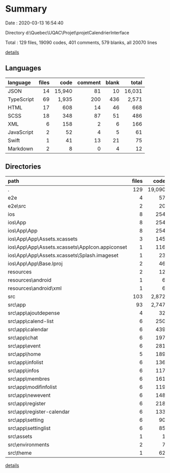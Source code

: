 # Summary

Date : 2020-03-13 16:54:40

Directory d:\Quebec\UQAC\Projet\projetCalendrierInterface

Total : 129 files,  19090 codes, 401 comments, 579 blanks, all 20070 lines

[details](details.md)

## Languages
| language | files | code | comment | blank | total |
| :--- | ---: | ---: | ---: | ---: | ---: |
| JSON | 14 | 15,940 | 81 | 10 | 16,031 |
| TypeScript | 69 | 1,935 | 200 | 436 | 2,571 |
| HTML | 17 | 608 | 14 | 46 | 668 |
| SCSS | 18 | 348 | 87 | 51 | 486 |
| XML | 6 | 158 | 2 | 6 | 166 |
| JavaScript | 2 | 52 | 4 | 5 | 61 |
| Swift | 1 | 41 | 13 | 21 | 75 |
| Markdown | 2 | 8 | 0 | 4 | 12 |

## Directories
| path | files | code | comment | blank | total |
| :--- | ---: | ---: | ---: | ---: | ---: |
| . | 129 | 19,090 | 401 | 579 | 20,070 |
| e2e | 4 | 57 | 2 | 11 | 70 |
| e2e\src | 2 | 20 | 0 | 7 | 27 |
| ios | 8 | 254 | 15 | 25 | 294 |
| ios\App | 8 | 254 | 15 | 25 | 294 |
| ios\App\App | 8 | 254 | 15 | 25 | 294 |
| ios\App\App\Assets.xcassets | 3 | 145 | 0 | 0 | 145 |
| ios\App\App\Assets.xcassets\AppIcon.appiconset | 1 | 116 | 0 | 0 | 116 |
| ios\App\App\Assets.xcassets\Splash.imageset | 1 | 23 | 0 | 0 | 23 |
| ios\App\App\Base.lproj | 2 | 46 | 2 | 2 | 50 |
| resources | 2 | 12 | 0 | 4 | 16 |
| resources\android | 1 | 6 | 0 | 1 | 7 |
| resources\android\xml | 1 | 6 | 0 | 1 | 7 |
| src | 103 | 2,872 | 301 | 527 | 3,700 |
| src\app | 93 | 2,747 | 200 | 480 | 3,427 |
| src\app\ajoutdepense | 4 | 32 | 0 | 13 | 45 |
| src\app\calend-list | 6 | 250 | 14 | 39 | 303 |
| src\app\calendar | 6 | 439 | 140 | 56 | 635 |
| src\app\chat | 6 | 197 | 1 | 51 | 249 |
| src\app\event | 6 | 281 | 7 | 35 | 323 |
| src\app\home | 5 | 189 | 30 | 30 | 249 |
| src\app\infolist | 6 | 136 | 0 | 19 | 155 |
| src\app\infos | 6 | 117 | 0 | 21 | 138 |
| src\app\membres | 6 | 161 | 0 | 31 | 192 |
| src\app\modifinfolist | 6 | 119 | 0 | 24 | 143 |
| src\app\newevent | 6 | 148 | 0 | 23 | 171 |
| src\app\register | 6 | 218 | 7 | 38 | 263 |
| src\app\register-calendar | 6 | 133 | 0 | 26 | 159 |
| src\app\setting | 6 | 90 | 0 | 25 | 115 |
| src\app\settinglist | 6 | 85 | 0 | 25 | 110 |
| src\assets | 1 | 1 | 0 | 1 | 2 |
| src\environments | 2 | 7 | 11 | 4 | 22 |
| src\theme | 1 | 62 | 12 | 11 | 85 |

[details](details.md)